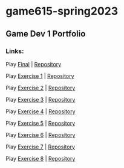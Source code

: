 # game615-spring2023
 ## Game Dev 1 Portfolio
 ### Links:
 
 Play [Final](https://senseicanada.github.io/game615-spring2023/final/play/) | [Repository](https://senseicanada.github.io/game615-spring2023/final/)
 
Play [Exercise 1](https://senseicanada.github.io/game615-spring2023/exercises/exercise01/play/) | [Repository](https://senseicanada.github.io/game615-spring2023/exercises/exercise01/)
 
Play [Exercise 2](https://senseicanada.github.io/game615-spring2023/exercises/exercise02/play/) | [Repository](https://github.com/SenseiCanada/game615-spring2023/tree/main/exercises/exercise02)
 
Play [Exercise 3](https://raltshunter.github.io/game615-spring2023-03/exercise03/play/) | [Repository](https://github.com/SenseiCanada/game615-spring2023/tree/main/exercises/exercise03)
 
Play [Exercise 4](https://senseicanada.github.io/game615-spring2023-04/exercise04/play/) | [Repository](https://github.com/SenseiCanada/game615-spring2023-04/tree/main/exercise04)
 
Play [Exercise 5](https://lemosadam.github.io/game615-spring2023-05/exercise05/play/) | [Repository](https://github.com/lemosadam/game615-spring2023-05/tree/main/exercise05)
 
Play [Exercise 6](https://senseicanada.github.io/game615-spring2023-06/play/) | [Repository](https://senseicanada.github.io/game615-spring2023-06/exercise06/)
 
Play [Exercise 7](https://tasallin.github.io/game615-spring2023-07/play) | [Repository](https://github.com/TASallin/game615-spring2023-07/tree/main/exercise07)
 
Play [Exercise 8](https://senseicanada.github.io/game615-spring2023-08/play/) | [Repository](https://github.com/SenseiCanada/game615-spring2023-08/tree/main/exercise08)
 
 
